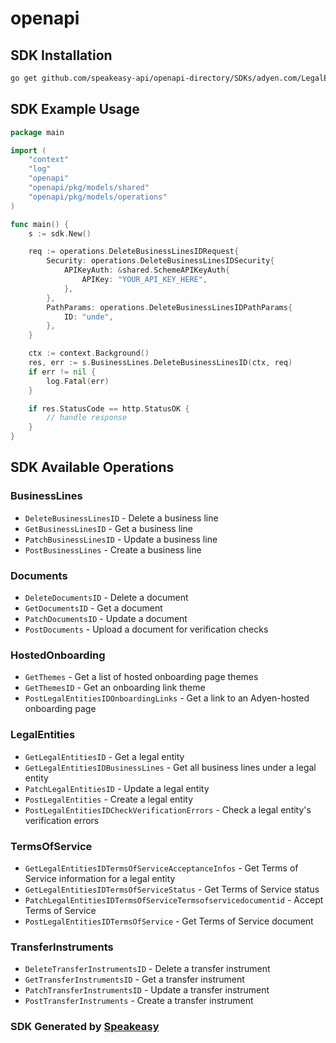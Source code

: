 # openapi

<!-- Start SDK Installation -->
## SDK Installation

```bash
go get github.com/speakeasy-api/openapi-directory/SDKs/adyen.com/LegalEntityService/3/go
```
<!-- End SDK Installation -->

## SDK Example Usage
<!-- Start SDK Example Usage -->
```go
package main

import (
    "context"
    "log"
    "openapi"
    "openapi/pkg/models/shared"
    "openapi/pkg/models/operations"
)

func main() {
    s := sdk.New()

    req := operations.DeleteBusinessLinesIDRequest{
        Security: operations.DeleteBusinessLinesIDSecurity{
            APIKeyAuth: &shared.SchemeAPIKeyAuth{
                APIKey: "YOUR_API_KEY_HERE",
            },
        },
        PathParams: operations.DeleteBusinessLinesIDPathParams{
            ID: "unde",
        },
    }

    ctx := context.Background()
    res, err := s.BusinessLines.DeleteBusinessLinesID(ctx, req)
    if err != nil {
        log.Fatal(err)
    }

    if res.StatusCode == http.StatusOK {
        // handle response
    }
}
```
<!-- End SDK Example Usage -->

<!-- Start SDK Available Operations -->
## SDK Available Operations


### BusinessLines

* `DeleteBusinessLinesID` - Delete a business line
* `GetBusinessLinesID` - Get a business line
* `PatchBusinessLinesID` - Update a business line
* `PostBusinessLines` - Create a business line

### Documents

* `DeleteDocumentsID` - Delete a document
* `GetDocumentsID` - Get a document
* `PatchDocumentsID` - Update a document
* `PostDocuments` - Upload a document for verification checks

### HostedOnboarding

* `GetThemes` - Get a list of hosted onboarding page themes
* `GetThemesID` - Get an onboarding link theme
* `PostLegalEntitiesIDOnboardingLinks` - Get a link to an Adyen-hosted onboarding page

### LegalEntities

* `GetLegalEntitiesID` - Get a legal entity
* `GetLegalEntitiesIDBusinessLines` - Get all business lines under a legal entity
* `PatchLegalEntitiesID` - Update a legal entity
* `PostLegalEntities` - Create a legal entity
* `PostLegalEntitiesIDCheckVerificationErrors` - Check a legal entity's verification errors

### TermsOfService

* `GetLegalEntitiesIDTermsOfServiceAcceptanceInfos` - Get Terms of Service information for a legal entity
* `GetLegalEntitiesIDTermsOfServiceStatus` - Get Terms of Service status
* `PatchLegalEntitiesIDTermsOfServiceTermsofservicedocumentid` - Accept Terms of Service
* `PostLegalEntitiesIDTermsOfService` - Get Terms of Service document

### TransferInstruments

* `DeleteTransferInstrumentsID` - Delete a transfer instrument
* `GetTransferInstrumentsID` - Get a transfer instrument
* `PatchTransferInstrumentsID` - Update a transfer instrument
* `PostTransferInstruments` - Create a transfer instrument
<!-- End SDK Available Operations -->

### SDK Generated by [Speakeasy](https://docs.speakeasyapi.dev/docs/using-speakeasy/client-sdks)
